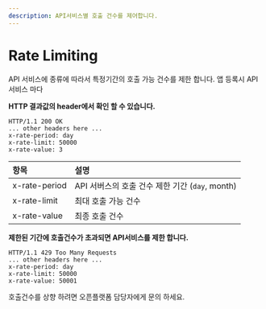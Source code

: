 ```yaml
---
description: API서비스별 호출 건수를 제어합니다.
---
```


# Rate Limiting

API 서비스에 종류에 따라서 특정기간의 호출 가능 건수를 제한 합니다. 앱 등록시 API서비스 마다 

**HTTP 결과값의  header에서 확인 할 수 있습니다.**

```text
HTTP/1.1 200 OK
... other headers here ...
x-rate-period: day
x-rate-limit: 50000
x-rate-value: 3
```

| 항목 | 설명 |
| :--- | :--- |
| x-rate-period | API 서버스의 호출 건수 제한 기간 \(`day`, month\) |
| x-rate-limit | 최대 호출 가능 건수 |
| x-rate-value | 최종 호출 건수 |

**제한된 기간에 호출건수가 초과되면 API서비스를 제한 합니다.**

```text
HTTP/1.1 429 Too Many Requests
... other headers here ...
x-rate-period: day
x-rate-limit: 50000
x-rate-value: 50001
```

호출건수를 상향 하려면 오픈플랫폼 담당자에게 문의 하세요.



